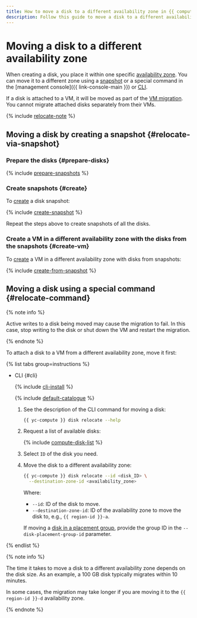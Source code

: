 ```yaml
---
title: How to move a disk to a different availability zone in {{ compute-full-name }}
description: Follow this guide to move a disk to a different availability zone.
---
```


# Moving a disk to a different availability zone

When creating a disk, you place it within one specific [availability zone](../../../overview/concepts/geo-scope.md). You can move it to a different zone using a [snapshot](../../concepts/snapshot.md) or a special command in the [management console]({{ link-console-main }}) or [CLI](../../../cli/cli-ref/compute/cli-ref/disk/relocate.md).

If a disk is attached to a VM, it will be moved as part of the [VM migration](../vm-control/vm-change-zone.md). You cannot migrate attached disks separately from their VMs.


{% include [relocate-note](../../../_includes/compute/relocate-note.md) %}


## Moving a disk by creating a snapshot {#relocate-via-snapshot}

### Prepare the disks {#prepare-disks}

{% include [prepare-snapshots](../../../_includes/compute/prepare-snapshots.md) %}

### Create snapshots {#create}

To [create](../disk-control/create-snapshot.md) a disk snapshot:

{% include [create-snapshot](../../../_includes/compute/create-snapshot.md) %}

Repeat the steps above to create snapshots of all the disks.

### Create a VM in a different availability zone with the disks from the snapshots {#create-vm}

To [create](../vm-create/create-from-snapshots.md) a VM in a different availability zone with disks from snapshots:

{% include [create-from-snapshot](../../../_includes/compute/create-from-snapshot.md) %}

## Moving a disk using a special command {#relocate-command}

{% note info %}

Active writes to a disk being moved may cause the migration to fail. In this case, stop writing to the disk or shut down the VM and restart the migration.

{% endnote %}

To attach a disk to a VM from a different availability zone, move it first:

{% list tabs group=instructions %}


- CLI {#cli}

  {% include [cli-install](../../../_includes/cli-install.md) %}
  
  {% include [default-catalogue](../../../_includes/default-catalogue.md) %}

  1. See the description of the CLI command for moving a disk:

     ```bash
     {{ yc-compute }} disk relocate --help
     ```

  1. Request a list of available disks:

     {% include [compute-disk-list](../../../_includes/compute/disk-list.md) %}

  1. Select `ID` of the disk you need.

  1. Move the disk to a different availability zone:

      ```bash
      {{ yc-compute }} disk relocate --id <disk_ID> \
        --destination-zone-id <availability_zone>
      ```

      Where:

      * `--id`: ID of the disk to move.
      * `--destination-zone-id`: ID of the availability zone to move the disk to, e.g., `{{ region-id }}-a`.

      If moving a [disk in a placement group](../../concepts/disk-placement-group.md), provide the group ID in the `--disk-placement-group-id` parameter.

{% endlist %}

{% note info %}

The time it takes to move a disk to a different availability zone depends on the disk size. As an example, a 100 GB disk typically migrates within 10 minutes.

In some cases, the migration may take longer if you are moving it to the `{{ region-id }}-d` availability zone.

{% endnote %}